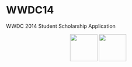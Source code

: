 WWDC14
======

WWDC 2014 Student Scholarship Application

<!-- ![ScreenShot](http://i.imgur.com/Ikq06DR.jpg)
![ScreenShot](http://i.imgur.com/OKUWBNN.jpg) -->

<p align="center">
  <img src="http://i.imgur.com/Ikq06DR.jpg" width="75" />
  <img src="http://i.imgur.com/OKUWBNN.jpg" width="75" />
</p>

